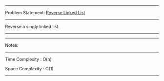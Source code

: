 ******************************************************************************
Problem Statement: [Reverse Linked List](https://leetcode.com/problems/reverse-linked-list/)
******************************************************************************
Reverse a singly linked list.

*****************************************************************************

******************************************************************************
Notes: 
******************************************************************************
Time Complexity : O(n)

Space Complexity : O(1)

******************************************************************************